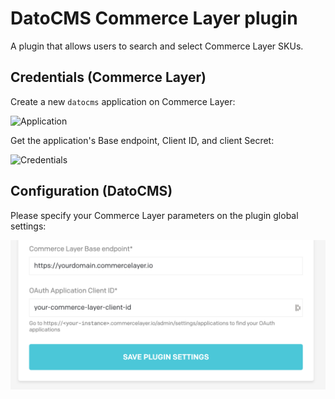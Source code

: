 # DatoCMS Commerce Layer plugin

A plugin that allows users to search and select Commerce Layer SKUs.

## Credentials (Commerce Layer)

Create a new `datocms` application on Commerce Layer:

![Application](https://raw.githubusercontent.com/datocms/plugins/master/commercelayer/docs/application.png)

Get the application's Base endpoint, Client ID, and client Secret:

![Credentials](https://raw.githubusercontent.com/datocms/plugins/master/commercelayer/docs/credentials.png)

## Configuration (DatoCMS)

Please specify your Commerce Layer parameters on the plugin global settings:

![Demo](https://raw.githubusercontent.com/datocms/plugins/master/commercelayer/docs/settings.png)
